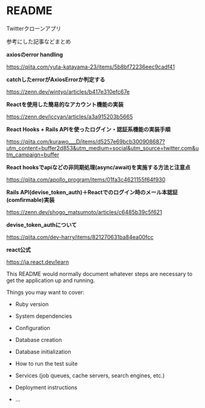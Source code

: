 # README
Twitterクローンアプリ

参考にした記事などまとめ

**axiosのerror handling**

https://qiita.com/yuta-katayama-23/items/5b8bf72236eec9cadf41

**catchしたerrorがAxiosErrorか判定する**

https://zenn.dev/wintyo/articles/b417e310efc67e

**Reactを使用した簡易的なアカウント機能の実装**

https://zenn.dev/iccyan/articles/a3a915203b5665

**React Hooks + Rails APIを使ったログイン・認証系機能の実装手順**

https://qiita.com/kurawo___D/items/d5257e69bcb300908687?utm_content=buffer2d853&utm_medium=social&utm_source=twitter.com&utm_campaign=buffer

**React hooksでapiなどの非同期処理(async/await)を実施する方法と注意点**

https://qiita.com/apollo_program/items/01fa3c4621155f64f930

**Rails API(devise_token_auth)＋Reactでのログイン時のメール本認証(comfirmable)実装**

https://zenn.dev/shogo_matsumoto/articles/c6485b39c5f621

**devise_token_authについて**

https://qiita.com/dev-harry/items/821270631ba84ea00fcc

**react公式**

https://ja.react.dev/learn

This README would normally document whatever steps are necessary to get the
application up and running.

Things you may want to cover:

* Ruby version

* System dependencies

* Configuration

* Database creation

* Database initialization

* How to run the test suite

* Services (job queues, cache servers, search engines, etc.)

* Deployment instructions

* ...
